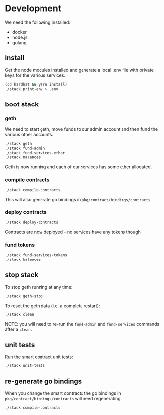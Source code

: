 # Development

We need the following installed:

 * docker
 * node.js
 * golang

## install

Get the node modules installed and generate a local .env file with private keys for the various services.

```bash
(cd hardhat && yarn install)
./stack print-env > .env
```

## boot stack

### geth

We need to start geth, move funds to our admin account and then fund the various other accounts.

```bash
./stack geth
./stack fund-admin
./stack fund-services-ether
./stack balances
```

Geth is now running and each of our services has some ether allocated.

### compile contracts

```bash
./stack compile-contracts
```

This will also generate go bindings in `pkg/contract/bindings/contracts`

### deploy contracts

```bash
./stack deploy-contracts
```

Contracts are now deployed - no services have any tokens though

### fund tokens

```bash
./stack fund-services-tokens
./stack balances
```

## stop stack

To stop geth running at any time:

```bash
./stack geth-stop
```

To reset the geth data (i.e. a complete restart):

```bash
./stack clean
```

NOTE: you will need to re-run the `fund-admin` and `fund-services` commands after a `clean`.

## unit tests

Run the smart contract unit tests:

```bash
./stack unit-tests
```

## re-generate go bindings

When you change the smart contracts the go bindings in `pkg/contract/bindings/contracts` will need regenerating.

```bash
./stack compile-contracts
```
